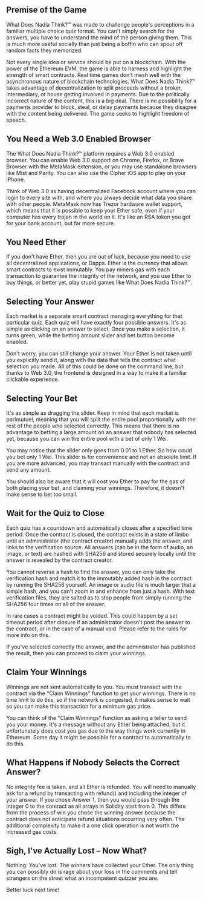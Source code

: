 ﻿## Premise of the Game

What Does Nadia Think?™ was made to challenge people's perceptions in a familiar multiple choice quiz format. You can't simply search for the answers, you have to understand the mind of the person giving them. This is much more useful socially than just being a boffin who can spout off random facts they memorized.

Not every single idea or service should be put on a blockchain. With the power of the Ethereum EVM, the game is able to harness and highlight the strength of smart contracts. Real time games don't mesh well with the asynchronous nature of blockchain technologies. What Does Nadia Think?™ takes advantage of decentralization to split proceeds without a broker, intermediary, or house getting involved in payments. Due to the politically incorrect nature of the content, this is a big deal. There is no possibility for a payments provider to block, steal, or delay payments because they disagree with the content being delivered. The game seeks to highlight freedom of speech.

## You Need a Web 3.0 Enabled Browser

The What Does Nadia Think?™ platform requires a Web 3.0 enabled browser. You can enable Web 3.0 support on Chrome, Firefox, or Brave Browser with the MetaMask extension, or you may use standalone browsers like Mist and Parity. You can also use the Cipher iOS app to play on your iPhone.  
  
Think of Web 3.0 as having decentralized Facebook account where you can login to every site with, and where you always decide what data you share with other people. MetaMask now has Trezor hardware wallet support, which means that it is possible to keep your Ether safe, even if your computer has every trojan in the world on it. It's like an RSA token you got for your bank account, but far more secure.  

## You Need Ether

If you don't have Ether, then you are out of luck, because you need to use all decentralized applications, or Dapps. Ether is the currency that allows smart contracts to exist immutably. You pay miners gas with each transaction to guarantee the integrity of the network, and you use Ether to buy things, or better yet, play stupid games like What Does Nadia Think?™.  

## Selecting Your Answer

Each market is a separate smart contract managing everything for that particular quiz. Each quiz will have exactly four possible answers. It's as simple as clicking on an answer to select. Once you make a selection, it turns green, while the betting amount slider and bet button become enabled.  
  
Don't worry, you can still change your answer. Your Ether is not taken until you explicitly send it, along with the data that tells the contract what selection you made. All of this could be done on the command line, but thanks to Web 3.0, the frontend is designed in a way to make it a familiar clickable experience.  

## Selecting Your Bet

It's as simple as dragging the slider. Keep in mind that each market is parimutuel, meaning that you will split the entire pool proportionally with the rest of the people who selected correctly. This means that there is no advantage to betting a large amount on an answer that nobody has selected yet, because you can win the entire pool with a bet of only 1 Wei.  
  
You may notice that the slider only goes from 0.01 to 1 Ether. So how could you bet only 1 Wei. This slider is for convenience and not an absolute limit. If you are more advanced, you may transact manually with the contract and send any amount.  
  
You should also be aware that it will cost you Ether to pay for the gas of both placing your bet, and claiming your winnings. Therefore, it doesn't make sense to bet too small.  

## Wait for the Quiz to Close

Each quiz has a countdown and automatically closes after a specified time period. Once the contract is closed, the contract exists in a state of limbo until an administrator (the contract creator) manually adds the answer, and links to the verification source. All answers (can be in the form of audio, an image, or text) are hashed with SHA256 and stored securely locally until the answer is revealed by the contract creator.  
  
You cannot reverse a hash to find the answer, you can only take the verification hash and match it to the immutably added hash in the contract by running the SHA256 yourself. An image or audio file is much larger that a simple hash, and you can't zoom in and enhance from just a hash. With text verification files, they are salted as to stop people from simply running the SHA256 four times on all of the answer.  
  
In rare cases a contract might be voided. This could happen by a set timeout period after closure if an administrator doesn't post the answer to the contract, or in the case of a manual void. Please refer to the rules for more info on this.  
  
If you've selected correctly the answer, and the administrator has published the result, then you can proceed to claim your winnings.

## Claim Your Winnings

Winnings are not sent automatically to you. You must transact with the contract via the "Claim Winnings" function to get your winnings. There is no time limit to do this, so if the network is congested, it makes sense to wait so you can make this transaction for a minimum gas price.  
  
You can think of the "Claim Winnings" function as asking a teller to send you your money. It's a message without any Ether being attached, but it unfortunately does cost you gas due to the way things work currently in Ethereum. Some day it might be possible for a contract to automatically to do this.

## What Happens if Nobody Selects the Correct Answer?

No integrity fee is taken, and all Ether is refunded. You will need to manually ask for a refund by transacting with refund() and including the integer of your answer. If you chose Answer 1, then you would pass through the integer 0 to the contract as all arrays in Solidity start from 0. This differs from the process of win you chose the winning answer because the contract does not anticipate refund situations occurring very often. The additional complexity to make it a one click operation is not worth the increased gas costs.
  

## Sigh, I've Actually Lost – Now What?

Nothing. You've lost. The winners have collected your Ether. The only thing you can possibly do is rage about your loss in the comments and tell strangers on the street what an incompetent quizzer you are.  
  
Better luck next time!
